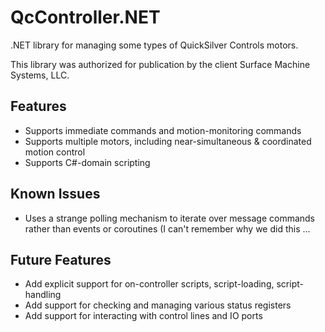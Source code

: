 # QcController.NET
.NET library for managing some types of QuickSilver Controls motors.

This library was authorized for publication by the client Surface Machine Systems, LLC.

## Features
 - Supports immediate commands and motion-monitoring commands
 - Supports multiple motors, including near-simultaneous & coordinated motion control
 - Supports C#-domain scripting

## Known Issues
 - Uses a strange polling mechanism to iterate over message commands rather than events or coroutines (I can't remember why we did this ...

## Future Features
 - Add explicit support for on-controller scripts, script-loading, script-handling
 - Add support for checking and managing various status registers
 - Add support for interacting with control lines and IO ports
